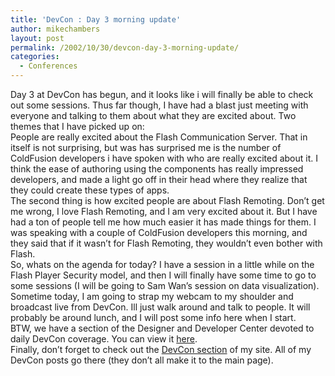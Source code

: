 ```yaml
---
title: 'DevCon : Day 3 morning update'
author: mikechambers
layout: post
permalink: /2002/10/30/devcon-day-3-morning-update/
categories:
  - Conferences
---
```



Day 3 at DevCon has begun, and it looks like i will finally be able to check out some sessions. Thus far though, I have had a blast just meeting with everyone and talking to them about what they are excited about. Two themes that I have picked up on:  
People are really excited about the Flash Communication Server. That in itself is not surprising, but was has surprised me is the number of ColdFusion developers i have spoken with who are really excited about it. I think the ease of authoring using the components has really impressed developers, and made a light go off in their head where they realize that they could create these types of apps.  
The second thing is how excited people are about Flash Remoting. Don&#8217;t get me wrong, I love Flash Remoting, and I am very excited about it. But I have had a ton of people tell me how much easier it has made things for them. I was speaking with a couple of ColdFusion developers this morning, and they said that if it wasn&#8217;t for Flash Remoting, they wouldn&#8217;t even bother with Flash.  
So, whats on the agenda for today? I have a session in a little while on the Flash Player Security model, and then I will finally have some time to go to some sessions (I will be going to Sam Wan&#8217;s session on data visualization). Sometime today, I am going to strap my webcam to my shoulder and broadcast live from DevCon. Ill just walk around and talk to people. It will probably be around lunch, and I will post some info here when I start.  
BTW, we have a section of the Designer and Developer Center devoted to daily DevCon coverage. You can view it [here][1].  
Finally, don&#8217;t forget to check out the [DevCon section][2] of my site. All of my DevCon posts go there (they don&#8217;t all make it to the main page).

 [1]: http://www.macromedia.com/desdev/devcon2002/
 [2]: http://radio.weblogs.com/0106797/categories/devcon/